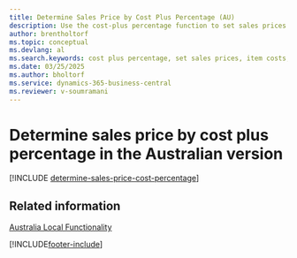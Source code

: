```yaml
---
title: Determine Sales Price by Cost Plus Percentage (AU)
description: Use the cost-plus percentage function to set sales prices based on item costs. Calculate the item’s cost along with cost plus calculation and apply the discount.
author: brentholtorf
ms.topic: conceptual
ms.devlang: al
ms.search.keywords: cost plus percentage, set sales prices, item costs, cost plus calculation, apply discount, Australian version
ms.date: 03/25/2025
ms.author: bholtorf
ms.service: dynamics-365-business-central
ms.reviewer: v-soumramani
---
```


# Determine sales price by cost plus percentage in the Australian version

[!INCLUDE [determine-sales-price-cost-percentage](../includes/AUNZ/determine-sales-price-cost-percentage.md)]

## Related information

[Australia Local Functionality](australia-local-functionality.md)

[!INCLUDE[footer-include](../../includes/footer-banner.md)]
